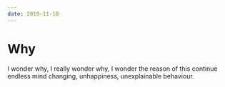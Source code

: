 ```yaml
---
date: 2019-11-18
---
```

# Why

I wonder why, I really wonder why, I wonder the reason of this continue endless mind changing, unhappiness, unexplainable behaviour.